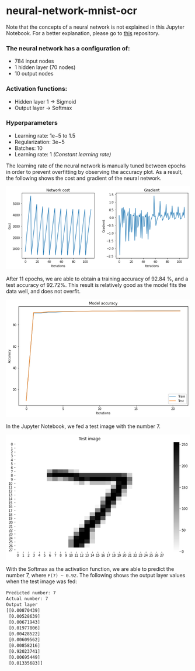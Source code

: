 
# neural-network-mnist-ocr

Note that the concepts of a neural network is not explained in this Jupyter Notebook. For a better explanation, please go to [this](https://github.com/dandycheng/ml-simple-xnor-neural-network/) repository.

### The neural network has a configuration of:
- 784 input nodes
- 1 hidden layer (70 nodes)
- 10 output nodes

### Activation functions:
- Hidden layer 1 -> Sigmoid
- Output layer -> Softmax

### Hyperparameters
- Learning rate:  1e−5  to  1.5 
- Regularization:  3e−5 
- Batches:  10 
- Learning rate: 1 _(Constant learning rate)_

The learning rate of the neural network is manually tuned between epochs in order to prevent overfitting by observing the accuracy plot. As a result, the following shows the cost and gradient of the neural network.

![Network cost and gradient plot](https://raw.githubusercontent.com/dandycheng/ml-neural-network-mnist-ocr/main/imgs/Network%20cost%20and%20gradient%20plot.png)

After 11 epochs, we are able to obtain a training accuracy of 92.84 %, and a test accuracy of 92.72%. This result is relatively good as the model fits the data well, and does not overfit.

![Network accuracy plot](https://github.com/dandycheng/ml-neural-network-mnist-ocr/blob/main/imgs/Network%20accuracy%20plot.png?raw=true)

In the Jupyter Notebook, we fed a test image with the number 7.

![Test image](https://github.com/dandycheng/ml-neural-network-mnist-ocr/blob/main/imgs/Test%20image.png?raw=true)

With the Softmax as the activation function, we are able to predict the number 7, where ```P(7) ~ 0.92```.
The following shows the output layer values when the test image was fed:

```
Predicted number: 7
Actual number: 7
Output layer
[[0.00870439]
 [0.00528639]
 [0.00671943]
 [0.01977806]
 [0.00428522]
 [0.00609562]
 [0.00858216]
 [0.92023741]
 [0.00695449]
 [0.01335683]]
```
